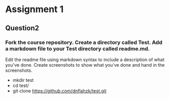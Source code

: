 # Assignment 1 
## Question2
### Fork the course repository. Create a directory called Test. Add a markdown file to your Test directory called readme.md. 
Edit the readme file using markdown syntax to include a description of what you've done. Create screenshots to show what you've done and hand in the screenshots.

- mkdir test
- cd test/
- git clone https://github.com/dnflahzk/test.git
